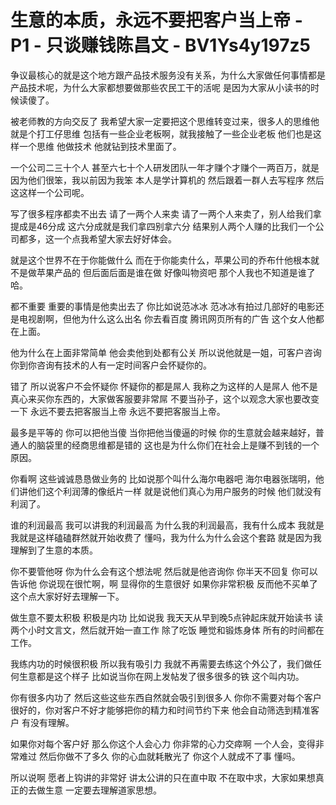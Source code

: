 # 生意的本质，永远不要把客户当上帝 - P1 - 只谈赚钱陈昌文 - BV1Ys4y197z5

争议最核心的就是这个地方跟产品技术服务没有关系，为什么大家做任何事情都是产品技术呢，为什么大家都想要做那些农民工干的活呢 是因为大家从小读书的时候读傻了。

被老师教的方向交反了 我希望大家一定要把这个思维转变过来，很多人的思维他就是个打工仔思维 包括有一些企业老板啊，就我接触了一些企业老板 他们也是这样一个思维 他做技术 他就钻到技术里面了。

一个公司二三十个人 甚至六七十个人研发团队一年才赚个才赚个一两百万，就是因为他们很笨，我以前因为我笨 本人是学计算机的 然后跟着一群人去写程序 然后这这样一个公司呢。

写了很多程序都卖不出去 请了一两个人来卖 请了一两个人来卖了，别人给我们拿提成是46分成 这六分成就是我们拿四别拿六分 结果别人两个人赚的比我们一个公司都多，这一个点我希望大家去好好体会。

就是这个世界不在于你能做什么 而在于你能卖什么，苹果公司的乔布什他根本就不是做苹果产品的 但后面后面是谁在做 好像叫物资吧 那个人我也不知道是谁了哈。

都不重要 重要的事情是他卖出去了 你比如说范冰冰 范冰冰有拍过几部好的电影还是电视剧啊，但他为什么这么出名 你去看百度 腾讯网页所有的广告 这个女人他都在上面。

他为什么在上面非常简单 他会卖他到处都有公关 所以说他就是一姐，可客户咨询你到你咨询有技术的人有一定时间客户会怀疑你的。

错了 所以说客户不会怀疑你 怀疑你的都是屌人 我称之为这样的人是屌人 他不是真心来买你东西的，大家做客服要非常屌 不要当孙子，这个以观念大家也要改变一下 永远不要去把客服当上帝 永远不要把客服当上帝。

最多是平等的 你可以把他当傻 当你把他当傻逼的时候 你的生意就会越来越好，普通人的脑袋里的经商思维都是错的 这也是为什么你们在社会上是赚不到钱的一个原因。

你看啊 这些诚诚恳恳做业务的 比如说那个叫什么海尔电器吧 海尔电器张瑞明，他们讲他们这个利润薄的像纸片一样 就是说他们真心为用户服务的时候 他们就没有利润了。

谁的利润最高 我可以讲我的利润最高 为什么我的利润最高，我有什么成本 我就是我就是这样磕磕群然就开始收费了 懂吗，我为什么为什么会这个套路 就是因为我理解到了生意的本质。

你不要管他呀 你为什么会有这个想法呢 然后就是他咨询你 你半天不回复 你可以告诉他 你说现在很忙啊，啊 显得你的生意很好 如果你非常积极 反而他不买单了 这个点大家好好去理解一下。

做生意不要太积极 积极是内功 比如说我 我天天从早到晚5点钟起床就开始读书 读两个小时文言文，然后就开始一直工作 除了吃饭 睡觉和锻炼身体 所有的时间都在工作。

我练内功的时候很积极 所以我有吸引力 我就不再需要去练这个外公了，我们做任何生意都是这个样子 比如说当你在网上发帖发了很多很多的铁 这个叫内功。

你有很多内功了 然后这些这些东西自然就会吸引到很多人 你你不需要对每个客户很好的，你对客户不好才能够把你的精力和时间节约下来 他会自动筛选到精准客户 有没有理解。

如果你对每个客户好 那么你这个人会心力 你非常的心力交瘁啊 一个人会，变得非常难过 然后你做不了多久 你的心血就耗散光了 你这个人就成不了事 懂吗。

所以说啊 愿者上钩讲的非常好 讲太公讲的只在直中取 不在取中求，大家如果想真正的去做生意 一定要去理解道家思想。

